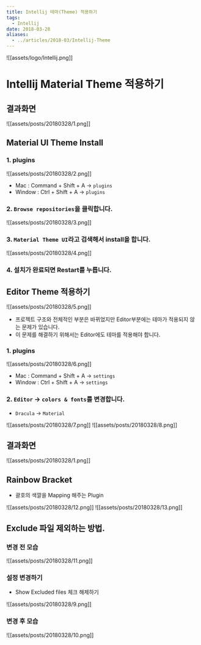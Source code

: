 ```yaml
---
title: Intellij 테마(Theme) 적용하기
tags:
  - Intellij
date: 2018-03-28
aliases: 
  - ../articles/2018-03/Intellij-Theme
---
```

![[assets/logo/Intellij.png]]

# Intellij Material Theme 적용하기

## 결과화면
![[assets/posts/20180328/1.png]]

## Material UI Theme Install
### 1. plugins
![[assets/posts/20180328/2.png]]
- Mac : Command + Shift + A -> `plugins`
- Window : Ctrl + Shift + A -> `plugins`



### 2. `Browse repositories`을 클릭합니다.
![[assets/posts/20180328/3.png]]


### 3. `Material Theme UI`라고 검색해서 install을 합니다.
![[assets/posts/20180328/4.png]]

### 4. 설치가 완료되면 Restart를 누릅니다.

## Editor Theme 적용하기
![[assets/posts/20180328/5.png]]
- 프로젝트 구조와 전체적인 부분은 바뀌었지만 Editor부분에는 테마가 적용되지 않는 문제가 있습니다.
- 이 문제를 해결하기 위해서는 Editor에도 테마를 적용해야 합니다.

### 1. plugins
![[assets/posts/20180328/6.png]]
- Mac : Command + Shift + A -> `settings`
- Window : Ctrl + Shift + A -> `settings`

### 2. `Editor` -> `colors & fonts`를 변경합니다.
- `Dracula` -> `Material`

![[assets/posts/20180328/7.png]]
![[assets/posts/20180328/8.png]]


## 결과화면
![[assets/posts/20180328/1.png]]

## Rainbow Bracket
- 괄호의 색깔을 Mapping 해주는 Plugin

![[assets/posts/20180328/12.png]]
![[assets/posts/20180328/13.png]]

## Exclude 파일 제외하는 방법.
### 변경 전 모습
![[assets/posts/20180328/11.png]]

### 설정 변경하기
- Show Excluded files 체크 해제하기

![[assets/posts/20180328/9.png]]
### 변경 후 모습
![[assets/posts/20180328/10.png]]
